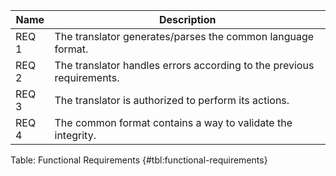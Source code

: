 | Name  | Description                                                           |
| ----- | --------------------------------------------------------------------- |
| REQ 1 | The translator generates/parses the common language format.           |
| REQ 2 | The translator handles errors according to the previous requirements. |
| REQ 3 | The translator is authorized to perform its actions.                  |
| REQ 4 | The common format contains a way to validate the integrity.           |

Table: Functional Requirements {#tbl:functional-requirements}
